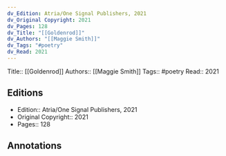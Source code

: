 ```yaml
---
dv_Edition: Atria/One Signal Publishers, 2021
dv_Original Copyright: 2021
dv_Pages: 128
dv_Title: "[[Goldenrod]]"
dv_Authors: "[[Maggie Smith]]"
dv_Tags: "#poetry"
dv_Read: 2021
---
```

Title:: [[Goldenrod]]
Authors:: [[Maggie Smith]]
Tags:: #poetry 
Read:: 2021

## Editions
- Edition:: Atria/One Signal Publishers, 2021
- Original Copyright:: 2021
- Pages:: 128

## Annotations

